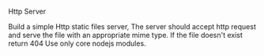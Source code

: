 Http Server

 Build a simple Http static files server,
 The server should accept http request and serve the file with an appropriate mime type.
 If the file doesn't exist return 404
 Use only core nodejs modules.
